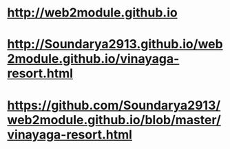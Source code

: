 # http://web2module.github.io
# http://Soundarya2913.github.io/web2module.github.io/vinayaga-resort.html
# https://github.com/Soundarya2913/web2module.github.io/blob/master/vinayaga-resort.html
